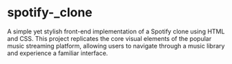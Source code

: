 # spotify-_clone
A simple yet stylish front-end implementation of a Spotify clone using HTML and CSS. This project replicates the core visual elements of the popular music streaming platform, allowing users to navigate through a music library and experience a familiar interface.
